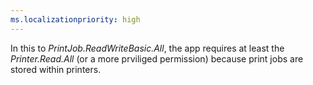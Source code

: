 ```yaml
---
ms.localizationpriority: high
---
```


<!-- markdownlint-disable MD002 MD041 -->

In this to *PrintJob.ReadWriteBasic.All*, the app requires at least the *Printer.Read.All* (or a more prviliged permission) because print jobs are stored within printers.